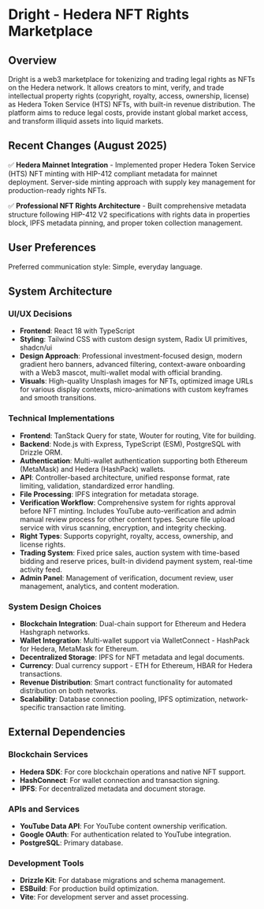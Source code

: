# Dright - Hedera NFT Rights Marketplace

## Overview

Dright is a web3 marketplace for tokenizing and trading legal rights as NFTs on the Hedera network. It allows creators to mint, verify, and trade intellectual property rights (copyright, royalty, access, ownership, license) as Hedera Token Service (HTS) NFTs, with built-in revenue distribution. The platform aims to reduce legal costs, provide instant global market access, and transform illiquid assets into liquid markets.

## Recent Changes (August 2025)

✅ **Hedera Mainnet Integration** - Implemented proper Hedera Token Service (HTS) NFT minting with HIP-412 compliant metadata for mainnet deployment. Server-side minting approach with supply key management for production-ready rights NFTs.

✅ **Professional NFT Rights Architecture** - Built comprehensive metadata structure following HIP-412 V2 specifications with rights data in properties block, IPFS metadata pinning, and proper token collection management.

## User Preferences

Preferred communication style: Simple, everyday language.

## System Architecture

### UI/UX Decisions
- **Frontend**: React 18 with TypeScript
- **Styling**: Tailwind CSS with custom design system, Radix UI primitives, shadcn/ui
- **Design Approach**: Professional investment-focused design, modern gradient hero banners, advanced filtering, context-aware onboarding with a Web3 mascot, multi-wallet modal with official branding.
- **Visuals**: High-quality Unsplash images for NFTs, optimized image URLs for various display contexts, micro-animations with custom keyframes and smooth transitions.

### Technical Implementations
- **Frontend**: TanStack Query for state, Wouter for routing, Vite for building.
- **Backend**: Node.js with Express, TypeScript (ESM), PostgreSQL with Drizzle ORM.
- **Authentication**: Multi-wallet authentication supporting both Ethereum (MetaMask) and Hedera (HashPack) wallets.
- **API**: Controller-based architecture, unified response format, rate limiting, validation, standardized error handling.
- **File Processing**: IPFS integration for metadata storage.
- **Verification Workflow**: Comprehensive system for rights approval before NFT minting. Includes YouTube auto-verification and admin manual review process for other content types. Secure file upload service with virus scanning, encryption, and integrity checking.
- **Right Types**: Supports copyright, royalty, access, ownership, and license rights.
- **Trading System**: Fixed price sales, auction system with time-based bidding and reserve prices, built-in dividend payment system, real-time activity feed.
- **Admin Panel**: Management of verification, document review, user management, analytics, and content moderation.

### System Design Choices
- **Blockchain Integration**: Dual-chain support for Ethereum and Hedera Hashgraph networks.
- **Wallet Integration**: Multi-wallet support via WalletConnect - HashPack for Hedera, MetaMask for Ethereum.
- **Decentralized Storage**: IPFS for NFT metadata and legal documents.
- **Currency**: Dual currency support - ETH for Ethereum, HBAR for Hedera transactions.
- **Revenue Distribution**: Smart contract functionality for automated distribution on both networks.
- **Scalability**: Database connection pooling, IPFS optimization, network-specific transaction rate limiting.

## External Dependencies

### Blockchain Services
- **Hedera SDK**: For core blockchain operations and native NFT support.
- **HashConnect**: For wallet connection and transaction signing.
- **IPFS**: For decentralized metadata and document storage.

### APIs and Services
- **YouTube Data API**: For YouTube content ownership verification.
- **Google OAuth**: For authentication related to YouTube integration.
- **PostgreSQL**: Primary database.

### Development Tools
- **Drizzle Kit**: For database migrations and schema management.
- **ESBuild**: For production build optimization.
- **Vite**: For development server and asset processing.